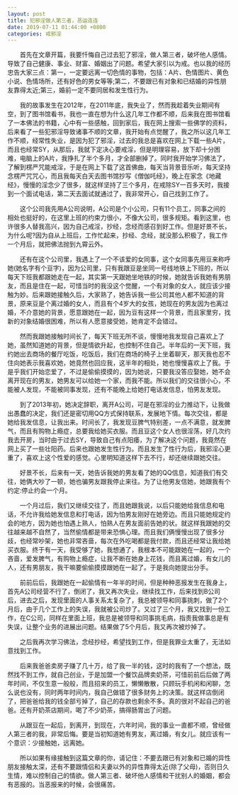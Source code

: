 ```yaml
---
layout: post
title: 犯邪淫做人第三者，恶运连连
date: 2019-07-11 01:44:00 +0800
categories: 戒邪淫
---
```


　　首先在文章开篇，我要忏悔自己过去犯了邪淫，做人第三者，破坏他人感情。导致了自己健康、事业、财富、婚姻出了问题。希望大家引以为戒。也以我的经历忠告大家三点：第一，一定要远离一切色情的事物，包括：A片、色情图片、黄色小说、色情场所，还有好色的男女等等;第二，不要跟已有对象和已结婚的异性朋友靠得太近;第三，婚前一定不要同居和发生性行为。
　　我的故事发生在2012年，在2011年底，我失业了，然而我趁着失业期间有空，到了图书馆看书，我也一直在想为什么这几年工作都不顺，后来我在图书馆看了一本佛法的书籍，心中有一些感触，回到家后，我在网上搜索一些佛学的资料，后来看了一些犯邪淫导致诸事不顺的文章，我开始有点觉醒了，我之所以这几年工作不顺，经常性失业，是因为犯了邪淫，过去的我总是喜欢在网上下载一些A片，而且也经常SY，从那后，我就下定决心要戒淫，但是明理容易，放下却十分困难，电脑上的A片，我挣扎了半个多月，才全部删掉了。同时我开始学习佛法了，了解到楞严咒能戒淫，于是在网上下载了这首佛曲，每天当背景音乐听，每天坚持念楞严咒咒心，而且我每天白天去图书馆抄写《僧伽吒经》，晚上在家念《地藏经》，慢慢的淫念少了很多，就这样坚持了三个多月，在戒除SY一百多天时，我接到一个面试电话，第二天去面试就通过了，我非常开心，自己找到工作了。
　　这个公司我先用A公司说明，A公司是个小公司，只有11个员工，同事之间的相处也挺好的，在这里上班的约束力很小，不像大公司，很多规矩。看到这里，也许很多人替我高兴，因为自己戒淫，抄经，念经而感召到好工作。但是好景不长，为什么呢?因为自从上班后，工作忙起来，抄经、念经，就没那么积极了，我工作一个月后，就把佛法抛到九霄云外。
　　还有在这个公司里，我遇上了一个不该爱的女同事，这个女同事先用豆来称呼她(她名字有个豆字)，因为公司里，只有我跟豆是坐同一号线地铁上下班的，所以每天下班我都跟她走在一起，其实第一天跟她坐地铁的时候，她就告诉我她有男朋友，而且是住在一起，可惜当时的我没这个觉醒，一个有对象的女人，就应该少接触为妙。后来跟她接触久后，大家熟了，她告诉我一些公司其他人都不知道的背景，原来豆是个离过婚的女人，而且有个4岁大的女孩，她现在的男友因为也离过婚，不介意她的背景，愿意跟她在一起，因为豆有这样一个背景，而且家里穷，找新的对象结婚很困难，所以有人愿意接受她，她肯定不会错过。
　　然而我跟她接触时间长了，每天下班无所不谈，慢慢地我发现自己喜欢上了她，虽然知道她的背景，但是情欲升起，也控制不住自己。半年后的一天下班，我约她出去商场的餐厅吃饭，吃饭后，我们在商场的椅子上坐着聊天，那天我也忍不住向她表示我喜欢她，她竟然也回应我，这半年的相处，她也慢慢喜欢上了我。于是乎我们开始恋爱了，不过是偷偷摸摸的，因为她说，只要我没答应娶她，她不会离开现在的男友，她男友可以给她一个家，而我不能。所以我们的交往很小心，不能被人发现，不能被同事发现，还有不能晚上给她打电话发信息，怕男友发现。
　　到了2013年初，她决定辞职，离开A公司，可是在邪淫的业力推动下，让我做出愚蠢的决定，我们还是密切用QQ方式保持联系，发展地下情。每次交往，都是她给我发信息，让我出来。时间长了，我发现豆脾气特别差，一点不满意，就发脾气，而且有购物上瘾症，总要我给她买衣服。而且豆这个女人也很淫荡，好几次约我去开房，当时由于过去SY，导致自己有点阳痿，为了解决这个问题，我竟然在网上买了一些壮阳药。后来也跟她发生性行为。而且发生了性行为后，我邪淫心更重了，喜欢上这个性爱的感觉。心里明知道这样下去不行，却还继续跟她交往。
　　好景不长，后来有一天，她告诉我她的男友看了她的QQ信息，知道我们有交往，她俩大吵了一顿，她也骗男友跟我停止来往。为了让他男友信她，她跟我有个约定:停止约会一个月。
　　一个月过后，我们又继续交往了，而且她跟我说，以后只能她给我信息和电话，不允许我给她发信息和打电话，因为怕男友刚好在她旁边。而且只能她规定约会的地方，因为她也怕遇上熟人，怕熟人在男友面前告她的状。就这样我跟她的交往越来越不自然了，当然偷情都是带来恐惧心理。而且我们俩慢慢出现了很多分歧，也经常吵架，她也非常吝啬，每次在外吃喝都是我付款，而且还经常让我给她买衣服。终于有一天，我受够了她，我想通了，我根本不可能跟她在一起的，一个吝啬，爱发脾气，有购物上瘾症，让我不断在她身上花钱，而且离过婚，有女儿的人，还有男朋友，我干嘛要偷偷摸摸跟她在一起了。于是我向她提出分手。
　　前前后后，我跟她在一起偷情有一年半的时间，但是种种恶报发生在我身上，首先A公司经营不行了，倒闭了，我又再次失业，继续找工作，后来找到B公司后，进去之后，发现里面的人事关系太复杂了，我总被领导和同事挑刺，做了2个月后，由于几个工作上的失误，我就被公司炒了。又过了三个月，我又找到一份工作，在C公司，同样在里面上班，我总是被领导和同事挑毛病，指责我做事总是有失误，让整个业务的进展出问题。结果做了5个月后，我又再次被炒掉了。
　　之后我再次学习佛法，念经抄经，希望找到工作，但是我罪业太重了，无法如意找到工作。
　　后来我爸爸卖房子赚了几十万，给了我一半的钱，这时的我有了一个想法，既然找不到工作，就自己创业，于是加盟一个餐饮品牌卖奶茶，可惜前前后后做了两年时间，不仅生意一般般，而且招来的员工，懒懒散散，只顾玩手机闲和闲聊，怎么说也没有，同时两年时间内，我自己做错了很多财务上的决策。就这样店倒闭了，把爸爸给我的钱全部亏掉了，自己的存款也剩余不多。真的很对不起自己的爸爸。还有开奶茶店期间，喝了不少奶茶，搞得肠胃出了问题。
　　从跟豆在一起后，到离开，到现在，六年时间，我的事业一直都不顺，曾经做人第三者的我，非常后悔。要是当初知道她有男友，离过婚，有女儿。就应该有一个意识：少接触她，远离她。
　　所以如果有缘接触到这篇文章的你，请记住：不要去跟已有对象和已婚的异性朋友接触太深，还有不要跟情侣和夫妻以外的异性靠得太近(除了父母)，否则日久生情，难以控制自己的情欲。做人第三者、破坏他人感情和干扰别人的婚姻，都会有恶报的。当恶报来的时候，会很痛苦。